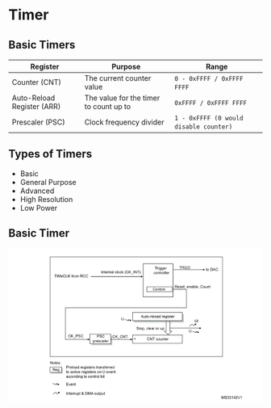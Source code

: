 # Timer

## Basic Timers
Register | Purpose | Range
--- | --- | ---
Counter (CNT) | The current counter value | `0 - 0xFFFF / 0xFFFF FFFF`
Auto-Reload Register (ARR) | The value for the timer to count up to | `0xFFFF / 0xFFFF FFFF `
Prescaler (PSC) | Clock frequency divider | `1 - 0xFFFF (0 would disable counter)` 

## Types of Timers
- Basic
- General Purpose
- Advanced
- High Resolution
- Low Power

## Basic Timer
![Basic Timer Block Diagram](resources/basic_timer_block_diagram.PNG)